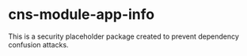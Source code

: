 # cns-module-app-info

This is a security placeholder package created to prevent dependency confusion attacks.